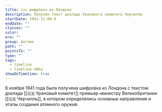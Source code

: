 ```yaml
---
title: 🇨🇳 шифровка из Лондона
description: Получен текст доклада Уранового комитета Черчиллю
startDate: 1941-11-06-0
endDate: ""
classes: ""
color: 
era: ""
group: Англия
path: ""
pointsTo: ""
type: ""
tags:
  - timeline
  - timeline-40ka
showOnTimeline: true
---
```


6 ноября 1941 года была получена шифровка из Лондона с текстом доклада [[🇬🇧 Урановый комитет]] премьер-министру Великобритании [[🇬🇧 Черчилль]], в котором определялись основные направления и этапы создания атомного оружия.
